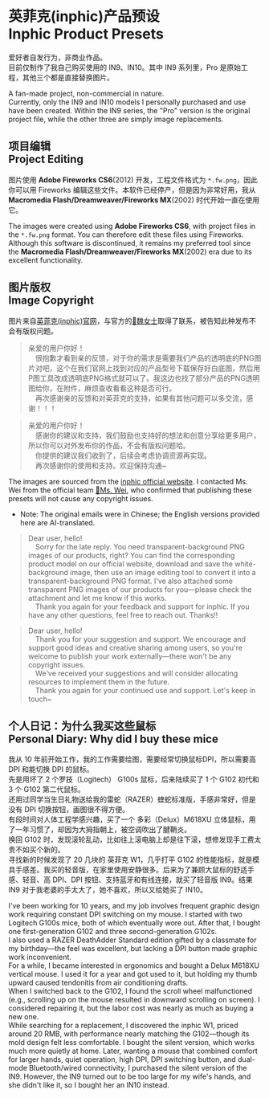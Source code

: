 # 英菲克(inphic)产品预设<br>Inphic Product Presets
爱好者自发行为，非商业作品。  
目前仅制作了我自己购买使用的 IN9、IN10。其中 IN9 系列里，Pro 是原始工程，其他三个都是直接替换图片。

A fan-made project, non-commercial in nature.  
Currently, only the IN9 and IN10 models I personally purchased and use have been created. Within the IN9 series, the "Pro" version is the original project file, while the other three are simply image replacements.

## 项目编辑<br>Project Editing
图片使用 **Adobe Fireworks CS6**(2012) 开发，工程文件格式为 `*.fw.png`，因此你可以用 Fireworks 编辑这些文件。本软件已经停产，但是因为非常好用，我从 **Macromedia Flash/Dreamweaver/Fireworks MX**(2002) 时代开始一直在使用它。

The images were created using **Adobe Fireworks CS6**, with project files in the `*.fw.png` format. You can therefore edit these files using Fireworks. Although this software is discontinued, it remains my preferred tool since the **Macromedia Flash/Dreamweaver/Fireworks MX**(2002) era due to its excellent functionality.

## 图片版权<br>Image Copyright
图片来自[英菲克(inphic)官网](http://www.inphic.cn)，与官方的[📧魏女士](mailto:weixiaofeng@exmail.inphic.cn)取得了联系，被告知此种发布不会有版权问题。

>亲爱的用户你好！  
>&emsp;很抱歉才看到亲的反馈，对于你的需求是需要我们产品的透明底的PNG图片对吧，这个在我们官网上找到对应的产品型号下载保存好白底图，然后用P图工具改成透明底PNG格式就可以了。我这边也找了部分产品的PNG透明图给你，在附件，麻烦查收看看这种是否可行。  
>&emsp;再次感谢亲的反馈和对英菲克的支持，如果有其他问题可以多交流，感谢！！！

>亲爱的用户你好！  
>&emsp;感谢你的建议和支持，我们鼓励也支持好的想法和创意分享给更多用户，所以你可以对外发布你的作品，不会有版权问题哈。  
>&emsp;你提供的建议我们收到了，后续会考虑协调资源再实现。  
>&emsp;再次感谢你的使用和支持。欢迎保持沟通~

The images are sourced from the [inphic official website](http://www.inphic.cn). I contacted Ms. Wei from the official team [📧Ms. Wei](mailto:weixiaofeng@exmail.inphic.cn), who confirmed that publishing these presets will not cause any copyright issues.  

* Note: The original emails were in Chinese; the English versions provided here are AI-translated.

> Dear user, hello!  
>&emsp;Sorry for the late reply. You need transparent-background PNG images of our products, right? You can find the corresponding product model on our official website, download and save the white-background image, then use an image editing tool to convert it into a transparent-background PNG format. I've also attached some transparent PNG images of our products for you—please check the attachment and let me know if this works.  
>&emsp;Thank you again for your feedback and support for inphic. If you have any other questions, feel free to reach out. Thanks!!

> Dear user, hello!  
>&emsp;Thank you for your suggestion and support. We encourage and support good ideas and creative sharing among users, so you're welcome to publish your work externally—there won't be any copyright issues.  
>&emsp;We've received your suggestions and will consider allocating resources to implement them in the future.  
>&emsp;Thank you again for your continued use and support. Let's keep in touch~

## 个人日记：为什么我买这些鼠标<br>Personal Diary: Why did I buy these mice
我从 10 年前开始工作，我的工作需要绘图，需要经常切换鼠标DPI，所以需要高 DPI 和能切换 DPI 的鼠标。  
先是用坏了 2 个罗技（Logitech） G100s 鼠标，后来陆续买了 1 个 G102 初代和 3 个 G102 第二代鼠标。  
还用过同学当生日礼物送给我的雷蛇（RAZER）蝰蛇标准版，手感非常好，但是没有 DPI 切换按钮，画图很不得方便。  
有段时间对人体工程学感兴趣，买了一个 多彩（Delux）M618XU 立体鼠标，用了一年习惯了，却因为大拇指朝上，被空调吹出了腱鞘炎。  
换回 G102 时，发现滚轮乱动，比如往上滚电脑上却是往下滚，想修发现手工费太贵不如买个新的。  
寻找新的时候发现了 20 几块的 英菲克 W1，几乎打平 G102 的性能指标，就是模具手感差。我买的轻音版，在家里使用安静很多。后来为了兼顾大鼠标的舒适手感、轻音、高 DPI、DPI 按钮、支持蓝牙和有线连接，就买了轻音版 IN9。结果 IN9 对于我老婆的手太大了，她不喜欢，所以又给她买了 IN10。

I've been working for 10 years, and my job involves frequent graphic design work requiring constant DPI switching on my mouse. I started with two Logitech G100s mice, both of which eventually wore out. After that, I bought one first-generation G102 and three second-generation G102s.  
I also used a RAZER DeathAdder Standard edition gifted by a classmate for my birthday—the feel was excellent, but lacking a DPI button made graphic work inconvenient.  
For a while, I became interested in ergonomics and bought a Delux M618XU vertical mouse. I used it for a year and got used to it, but holding my thumb upward caused tendonitis from air conditioning drafts.  
When I switched back to the G102, I found the scroll wheel malfunctioned (e.g., scrolling up on the mouse resulted in downward scrolling on screen). I considered repairing it, but the labor cost was nearly as much as buying a new one.  
While searching for a replacement, I discovered the inphic W1, priced around 20 RMB, with performance nearly matching the G102—though its mold design felt less comfortable. I bought the silent version, which works much more quietly at home. Later, wanting a mouse that combined comfort for larger hands, quiet operation, high DPI, DPI switching button, and dual-mode Bluetooth/wired connectivity, I purchased the silent version of the IN9. However, the IN9 turned out to be too large for my wife's hands, and she didn't like it, so I bought her an IN10 instead.